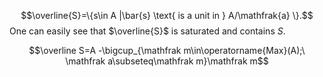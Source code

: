 $$\overline{S}=\{s\in A |\bar{s} \text{ is a unit in } A/\mathfrak{a} \}.$$
One can easily see that  $\overline{S}$ is saturated and contains $S$.

$$\overline S=A -\bigcup_{\mathfrak m\in\operatorname{Max}(A);\ \mathfrak a\subseteq\mathfrak m}\mathfrak m$$
